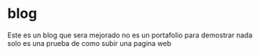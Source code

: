 # blog
Este es un blog que sera mejorado no es un portafolio para demostrar nada solo es una prueba de como subir una pagina web
